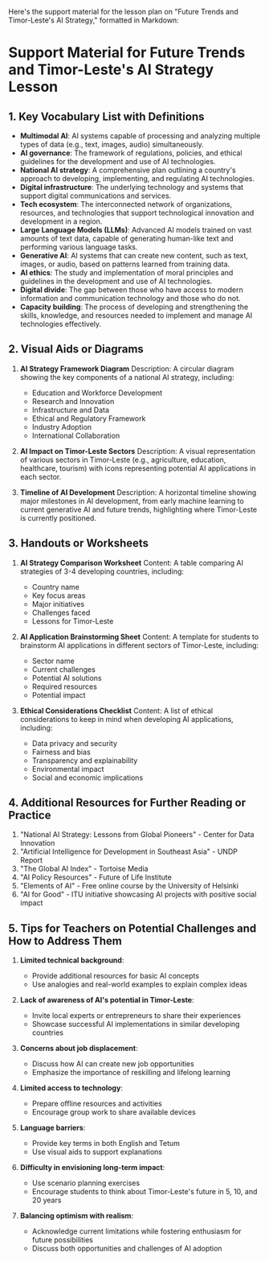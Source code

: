 Here's the support material for the lesson plan on "Future Trends and Timor-Leste's AI Strategy," formatted in Markdown:

# Support Material for Future Trends and Timor-Leste's AI Strategy Lesson

## 1. Key Vocabulary List with Definitions

- **Multimodal AI**: AI systems capable of processing and analyzing multiple types of data (e.g., text, images, audio) simultaneously.
- **AI governance**: The framework of regulations, policies, and ethical guidelines for the development and use of AI technologies.
- **National AI strategy**: A comprehensive plan outlining a country's approach to developing, implementing, and regulating AI technologies.
- **Digital infrastructure**: The underlying technology and systems that support digital communications and services.
- **Tech ecosystem**: The interconnected network of organizations, resources, and technologies that support technological innovation and development in a region.
- **Large Language Models (LLMs)**: Advanced AI models trained on vast amounts of text data, capable of generating human-like text and performing various language tasks.
- **Generative AI**: AI systems that can create new content, such as text, images, or audio, based on patterns learned from training data.
- **AI ethics**: The study and implementation of moral principles and guidelines in the development and use of AI technologies.
- **Digital divide**: The gap between those who have access to modern information and communication technology and those who do not.
- **Capacity building**: The process of developing and strengthening the skills, knowledge, and resources needed to implement and manage AI technologies effectively.

## 2. Visual Aids or Diagrams

1. **AI Strategy Framework Diagram**
   Description: A circular diagram showing the key components of a national AI strategy, including:
   - Education and Workforce Development
   - Research and Innovation
   - Infrastructure and Data
   - Ethical and Regulatory Framework
   - Industry Adoption
   - International Collaboration

2. **AI Impact on Timor-Leste Sectors**
   Description: A visual representation of various sectors in Timor-Leste (e.g., agriculture, education, healthcare, tourism) with icons representing potential AI applications in each sector.

3. **Timeline of AI Development**
   Description: A horizontal timeline showing major milestones in AI development, from early machine learning to current generative AI and future trends, highlighting where Timor-Leste is currently positioned.

## 3. Handouts or Worksheets

1. **AI Strategy Comparison Worksheet**
   Content: A table comparing AI strategies of 3-4 developing countries, including:
   - Country name
   - Key focus areas
   - Major initiatives
   - Challenges faced
   - Lessons for Timor-Leste

2. **AI Application Brainstorming Sheet**
   Content: A template for students to brainstorm AI applications in different sectors of Timor-Leste, including:
   - Sector name
   - Current challenges
   - Potential AI solutions
   - Required resources
   - Potential impact

3. **Ethical Considerations Checklist**
   Content: A list of ethical considerations to keep in mind when developing AI applications, including:
   - Data privacy and security
   - Fairness and bias
   - Transparency and explainability
   - Environmental impact
   - Social and economic implications

## 4. Additional Resources for Further Reading or Practice

1. "National AI Strategy: Lessons from Global Pioneers" - Center for Data Innovation
2. "Artificial Intelligence for Development in Southeast Asia" - UNDP Report
3. "The Global AI Index" - Tortoise Media
4. "AI Policy Resources" - Future of Life Institute
5. "Elements of AI" - Free online course by the University of Helsinki
6. "AI for Good" - ITU initiative showcasing AI projects with positive social impact

## 5. Tips for Teachers on Potential Challenges and How to Address Them

1. **Limited technical background**: 
   - Provide additional resources for basic AI concepts
   - Use analogies and real-world examples to explain complex ideas

2. **Lack of awareness of AI's potential in Timor-Leste**: 
   - Invite local experts or entrepreneurs to share their experiences
   - Showcase successful AI implementations in similar developing countries

3. **Concerns about job displacement**: 
   - Discuss how AI can create new job opportunities
   - Emphasize the importance of reskilling and lifelong learning

4. **Limited access to technology**: 
   - Prepare offline resources and activities
   - Encourage group work to share available devices

5. **Language barriers**: 
   - Provide key terms in both English and Tetum
   - Use visual aids to support explanations

6. **Difficulty in envisioning long-term impact**: 
   - Use scenario planning exercises
   - Encourage students to think about Timor-Leste's future in 5, 10, and 20 years

7. **Balancing optimism with realism**: 
   - Acknowledge current limitations while fostering enthusiasm for future possibilities
   - Discuss both opportunities and challenges of AI adoption